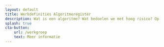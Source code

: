 ```yaml
---
layout: default
title: Werkdefinities Algoritmeregister
description: Wat is een algoritme? Wat bedoelen we met hoog risico? Op deze pagina houden we de werkdefinities bij voor de belangrijkste termen binnen Algoritmeregister.
splash: true
cta-button:
    url: /werkgroep
    text: Meer informatie
---
```

<div id="data"></div>
<script>
    var _data;
    var url = "https://standaard.algoritmeregister.org/data/glossary.json";
    fetch(url).then(response => response.json()).then(data => render(data));

    function render(data) {
        var rootDiv = document.createElement("div");
        rootDiv.setAttribute("id", "data");
        for(var i in data) {
            var prop = data[i];
            var p = document.createElement("p");
            var b = document.createElement("b");
            b.appendChild(document.createTextNode(
                `${prop.name} `));
            p.appendChild(b);
            var span = document.createElement("span");
            span.style.background = "#aaa";
            span.style.color = "#fff";
            span.style.borderRadius = "4px";
            span.style.padding = "0 4px";
            span.style.fontSize = "0.8em";
            span.style.fontFamily = "monospace";
            span.appendChild(document.createTextNode(
                `${i}`));
            p.appendChild(span);
            p.appendChild(document.createTextNode(
                `: ${prop.description}`));
            rootDiv.appendChild(p);
        }
        document.getElementById("data").replaceWith(rootDiv);
    }
</script>
